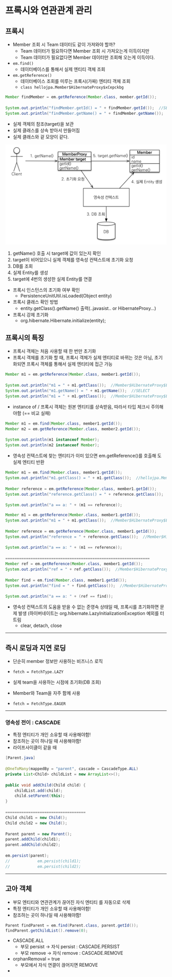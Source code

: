 # 프록시와 연관관계 관리
## 프록시
- Member 조회 시 Team 데이터도 같이 가져와야 할까?
	- Team 데이터가 필요하다면 Member 조회 시 가져오는게 이득이지만
	- Team 데이터가 필요없다면 Member 데이터만 조회해 오는게 이득이다.
- `em.find()`
	- 데이터베이스를 통해서 실제 엔티티 객체 조회
- `em.getReference()`
	- 데이터베이스 조회를 미루는 프록시(가짜) 엔티티 객체 조회
	- `class hellojpa.Member$HibernateProxy$xCepckbg`
```java
Member findMember = em.getReference(Member.class, member.getId()); 

System.out.println("findMember.getId() = " + findMember.getId());  //SELECT 호출
System.out.println("findMember.getName() = " + findMember.getName());
```

- 실제 객체의 참조(target)을 보관
- 실제 클래스를 상속 받아서 만들어짐
- 실제 클래스와 겉 모양이 같다.

![프록시 객체의 초기화](../images/image_20230925212145.png)
1. getName() 호출 시 target에 값이 있는지 확인
2. target이 비어있으니 실제 객체를 영속성 컨텍스트에 초기화 요청
3. DB를 조회
4. 실제 Entity를 생성
5. target에 4번의 생성한 실제 Entity를 연결

- 프록시 인스턴스의 초기화 여부 확인
	- PersistenceUnitUtil.isLoaded(Object entity)
- 프록시 클래스 확인 방법
	- entity.getClass().getName() 출력(..javasist.. or HibernateProxy…)
- 프록시 강제 초기화
	- org.hibernate.Hibernate.initialize(entity);

## 프록시의 특징
- 프록시 객체는 처음 사용할 때 한 번만 초기화
- 프록시 객체를 초기화 할 때, 프록시 객체가 실제 엔티티로 바뀌는 것은 아님, 초기화되면 프록시 객체를 통해서 실제 엔티티에 접근 가능
```java
Member m1 = em.getReference(Member.class, member1.getId());

System.out.println("m1 = " + m1.getClass());  //Member$HibernateProxy$EXkoOb05
System.out.println("m1.getName() = " + m1.getName());  //SELECT
System.out.println("m1 = " + m1.getClass());  //Member$HibernateProxy$EXkoOb05
```

- instance of / 프록시 객체는 원본 엔티티를 상속받음, 따라서 타입 체크시 주의해야함 (== 비교 실패) 
```java
Member m1 = em.find(Member.class, member1.getId());  
Member m2 = em.getReference(Member.class, member2.getId());  
  
System.out.println(m1 instanceof Member);  
System.out.println(m2 instanceof Member);
```
- 영속성 컨텍스트에 찾는 엔티티가 이미 있으면 em.getReference()를 호출해 도 실제 엔티티 반환
```java
Member m1 = em.find(Member.class, member1.getId());  
System.out.println("m1.getClass() = " + m1.getClass());  //hellojpa.Member
  
Member reference = em.getReference(Member.class, member1.getId());  
System.out.println("reference.getClass() = " + reference.getClass());  //hellojpa.Member

System.out.println("a == a: " + (m1 == reference));
```

```java
Member m1 = em.getReference(Member.class, member1.getId());  
System.out.println("m1 = " + m1.getClass());  //Member$HibernateProxy$EXkoOb05
  
Member reference = em.getReference(Member.class, member1.getId());  
System.out.println("reference = " + reference.getClass());  //Member$HibernateProxy$EXkoOb05

System.out.println("a == a: " + (m1 == reference));

===============================================================
Member ref = em.getReference(Member.class, member1.getId());  
System.out.println("ref = " + ref.getClass());  //Member$HibernateProxy$EXkoOb05  

Member find = em.find(Member.class, member1.getId());  
System.out.println("find = " + find.getClass());  //Member$HibernateProxy$EXkoOb05 

System.out.println("a == a: " + (ref == find));

```

- 영속성 컨텍스트의 도움을 받을 수 없는 준영속 상태일 때, 프록시를 초기화하면 문제 발생 (하이버네이트는 org.hibernate.LazyInitializationException 예외를 터트림
	- clear, detach, close

---
## 즉시 로딩과 지연 로딩
- 단순히 member 정보만 사용하는 비즈니스 로직
- `fetch = FetchType.LAZY`
- 실제 team을 사용하는 시점에 초기화(DB 조회)

- Member와 Team을 자주 함께 사용
- `fetch = FetchType.EAGER`

---
### 영속성 전이 : CASCADE
- 특정 엔티티가 개인 소유할 때 사용해야함!
- 참조하는 곳이 하나일 때 사용해야함!
- 라이프사이클이 같을 때
```java
[Parent.java]

@OneToMany(mappedBy = "parent", cascade = CascadeType.ALL)  
private List<Child> childList = new ArrayList<>();  
  
public void addChild(Child child) {  
    childList.add(child);  
    child.setParent(this);  
}

===================================
Child child1 = new Child();  
Child child2 = new Child();  

Parent parent = new Parent();  
parent.addChild(child1);  
parent.addChild(child2);  
  
em.persist(parent);  
//            em.persist(child1);  
//            em.persist(child2);
```

---
## 고아 객체
- 부모 엔티티와 연관관계가 끊어진 자식 엔티티 를 자동으로 삭제
- 특정 엔티티가 개인 소유할 때 사용해야함!
- 참조하는 곳이 하나일 때 사용해야함!
```java
Parent findParent = em.find(Parent.class, parent.getId());  
findParent.getChildList().remove(0);
```

- CASCADE.ALL
	- 부모 persist -> 자식 persist  : CASCADE.PERSIST
	- 부모 remove -> 자식 remove  : CASCADE.REMOVE
- orphanRemoval = true
	- 부모에서 자식 연결이 끊어지면 REMOVE
- 